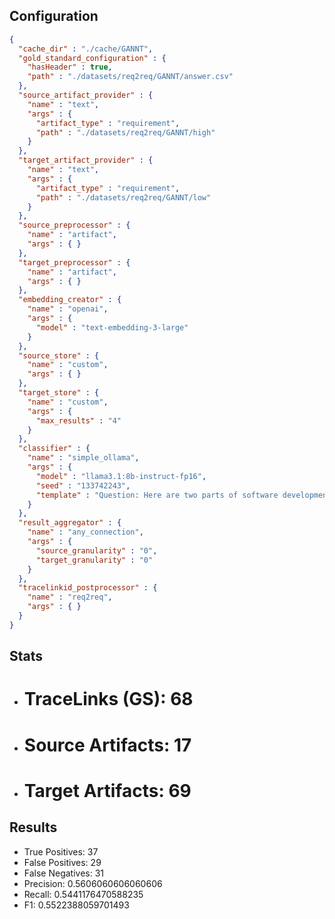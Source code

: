 ## Configuration
```json
{
  "cache_dir" : "./cache/GANNT",
  "gold_standard_configuration" : {
    "hasHeader" : true,
    "path" : "./datasets/req2req/GANNT/answer.csv"
  },
  "source_artifact_provider" : {
    "name" : "text",
    "args" : {
      "artifact_type" : "requirement",
      "path" : "./datasets/req2req/GANNT/high"
    }
  },
  "target_artifact_provider" : {
    "name" : "text",
    "args" : {
      "artifact_type" : "requirement",
      "path" : "./datasets/req2req/GANNT/low"
    }
  },
  "source_preprocessor" : {
    "name" : "artifact",
    "args" : { }
  },
  "target_preprocessor" : {
    "name" : "artifact",
    "args" : { }
  },
  "embedding_creator" : {
    "name" : "openai",
    "args" : {
      "model" : "text-embedding-3-large"
    }
  },
  "source_store" : {
    "name" : "custom",
    "args" : { }
  },
  "target_store" : {
    "name" : "custom",
    "args" : {
      "max_results" : "4"
    }
  },
  "classifier" : {
    "name" : "simple_ollama",
    "args" : {
      "model" : "llama3.1:8b-instruct-fp16",
      "seed" : "133742243",
      "template" : "Question: Here are two parts of software development artifacts.\n\n{source_type}: '''{source_content}'''\n\n{target_type}: '''{target_content}'''\nAre they related?\n\nAnswer with 'yes' or 'no'.\n"
    }
  },
  "result_aggregator" : {
    "name" : "any_connection",
    "args" : {
      "source_granularity" : "0",
      "target_granularity" : "0"
    }
  },
  "tracelinkid_postprocessor" : {
    "name" : "req2req",
    "args" : { }
  }
}
```

## Stats
* # TraceLinks (GS): 68
* # Source Artifacts: 17
* # Target Artifacts: 69
## Results
* True Positives: 37
* False Positives: 29
* False Negatives: 31
* Precision: 0.5606060606060606
* Recall: 0.5441176470588235
* F1: 0.5522388059701493
